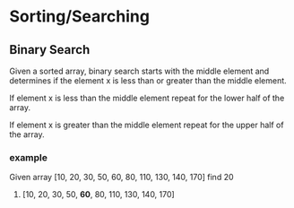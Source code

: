 # Sorting/Searching

## Binary Search
<p> Given a sorted array, binary search starts with the middle element and determines if the element x is less than or greater than the middle element.</p>
<p> If element x is less than the middle element repeat for the lower half of the array. </p>
<p> If element x is greater than the middle element repeat for the upper half of the array. </p>

### example

<p> Given array [10, 20, 30, 50, 60, 80, 110, 130, 140, 170] find 20 </p>
<ol>
    <li>[10, 20, 30, 50, <strong>60</strong>, 80, 110, 130, 140, 170]</li>
</ol>
